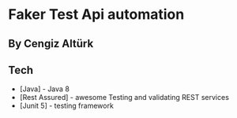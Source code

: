 # Faker Test Api automation

## By Cengiz Altürk

## Tech

- [Java] - Java 8
- [Rest Assured] - awesome Testing and validating REST services
- [Junit 5] - testing framework